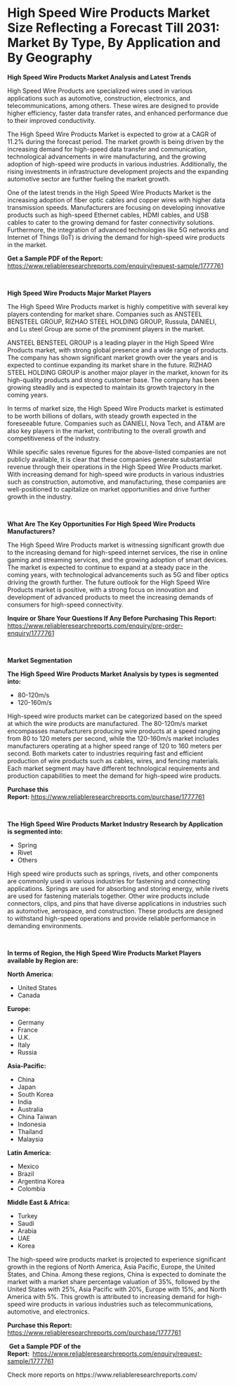 <p><h1>High Speed Wire Products Market Size Reflecting a Forecast Till 2031: Market By Type, By Application and By Geography</h1></p><p><strong>High Speed Wire Products Market Analysis and Latest Trends</strong></p>
<p><p>High Speed Wire Products are specialized wires used in various applications such as automotive, construction, electronics, and telecommunications, among others. These wires are designed to provide higher efficiency, faster data transfer rates, and enhanced performance due to their improved conductivity.</p><p>The High Speed Wire Products Market is expected to grow at a CAGR of 11.2% during the forecast period. The market growth is being driven by the increasing demand for high-speed data transfer and communication, technological advancements in wire manufacturing, and the growing adoption of high-speed wire products in various industries. Additionally, the rising investments in infrastructure development projects and the expanding automotive sector are further fueling the market growth.</p><p>One of the latest trends in the High Speed Wire Products Market is the increasing adoption of fiber optic cables and copper wires with higher data transmission speeds. Manufacturers are focusing on developing innovative products such as high-speed Ethernet cables, HDMI cables, and USB cables to cater to the growing demand for faster connectivity solutions. Furthermore, the integration of advanced technologies like 5G networks and Internet of Things (IoT) is driving the demand for high-speed wire products in the market.</p></p>
<p><strong>Get a Sample PDF of the Report:&nbsp;</strong> <a href="https://www.reliableresearchreports.com/enquiry/request-sample/1777761">https://www.reliableresearchreports.com/enquiry/request-sample/1777761</a></p>
<p>&nbsp;</p>
<p><strong>High Speed Wire Products Major Market Players</strong></p>
<p><p>The High Speed Wire Products market is highly competitive with several key players contending for market share. Companies such as ANSTEEL BENSTEEL GROUP, RIZHAO STEEL HOLDING GROUP, Russula, DANIELI, and Lu steel Group are some of the prominent players in the market.</p><p>ANSTEEL BENSTEEL GROUP is a leading player in the High Speed Wire Products market, with strong global presence and a wide range of products. The company has shown significant market growth over the years and is expected to continue expanding its market share in the future. RIZHAO STEEL HOLDING GROUP is another major player in the market, known for its high-quality products and strong customer base. The company has been growing steadily and is expected to maintain its growth trajectory in the coming years.</p><p>In terms of market size, the High Speed Wire Products market is estimated to be worth billions of dollars, with steady growth expected in the foreseeable future. Companies such as DANIELI, Nova Tech, and AT&M are also key players in the market, contributing to the overall growth and competitiveness of the industry.</p><p>While specific sales revenue figures for the above-listed companies are not publicly available, it is clear that these companies generate substantial revenue through their operations in the High Speed Wire Products market. With increasing demand for high-speed wire products in various industries such as construction, automotive, and manufacturing, these companies are well-positioned to capitalize on market opportunities and drive further growth in the industry.</p></p>
<p>&nbsp;</p>
<p><strong>What Are The Key Opportunities For High Speed Wire Products Manufacturers?</strong></p>
<p><p>The High Speed Wire Products market is witnessing significant growth due to the increasing demand for high-speed internet services, the rise in online gaming and streaming services, and the growing adoption of smart devices. The market is expected to continue to expand at a steady pace in the coming years, with technological advancements such as 5G and fiber optics driving the growth further. The future outlook for the High Speed Wire Products market is positive, with a strong focus on innovation and development of advanced products to meet the increasing demands of consumers for high-speed connectivity.</p></p>
<p><strong>Inquire or Share Your Questions If Any Before Purchasing This Report:</strong> <a href="https://www.reliableresearchreports.com/enquiry/pre-order-enquiry/1777761">https://www.reliableresearchreports.com/enquiry/pre-order-enquiry/1777761</a></p>
<p>&nbsp;</p>
<p><strong>Market Segmentation</strong></p>
<p><strong>The High Speed Wire Products Market Analysis by types is segmented into:</strong></p>
<p><ul><li>80-120m/s</li><li>120-160m/s</li></ul></p>
<p><p>High-speed wire products market can be categorized based on the speed at which the wire products are manufactured. The 80-120m/s market encompasses manufacturers producing wire products at a speed ranging from 80 to 120 meters per second, while the 120-160m/s market includes manufacturers operating at a higher speed range of 120 to 160 meters per second. Both markets cater to industries requiring fast and efficient production of wire products such as cables, wires, and fencing materials. Each market segment may have different technological requirements and production capabilities to meet the demand for high-speed wire products.</p></p>
<p><strong>Purchase this Report:&nbsp;</strong><a href="https://www.reliableresearchreports.com/purchase/1777761">https://www.reliableresearchreports.com/purchase/1777761</a></p>
<p>&nbsp;</p>
<p><strong>The High Speed Wire Products Market Industry Research by Application is segmented into:</strong></p>
<p><ul><li>Spring</li><li>Rivet</li><li>Others</li></ul></p>
<p><p>High speed wire products such as springs, rivets, and other components are commonly used in various industries for fastening and connecting applications. Springs are used for absorbing and storing energy, while rivets are used for fastening materials together. Other wire products include connectors, clips, and pins that have diverse applications in industries such as automotive, aerospace, and construction. These products are designed to withstand high-speed operations and provide reliable performance in demanding environments.</p></p>
<p>&nbsp;</p>
<p><strong>In terms of Region, the High Speed Wire Products Market Players available by Region are:</strong></p>
<p>
    <p> <strong> North America: </strong>
        <ul>
            <li>United States</li>
            <li>Canada</li>
        </ul>
        </p> 
    <p> <strong> Europe: </strong>
        <ul>
            <li>Germany</li>
            <li>France</li>
            <li>U.K.</li>
            <li>Italy</li>
            <li>Russia</li>
        </ul>
        </p> 
    <p> <strong> Asia-Pacific: </strong>
        <ul>
            <li>China</li>
            <li>Japan</li>
            <li>South Korea</li>
            <li>India</li>
            <li>Australia</li>
            <li>China Taiwan</li>
            <li>Indonesia</li>
            <li>Thailand</li>
            <li>Malaysia</li>
        </ul>
        </p> 
    <p> <strong> Latin America: </strong>
        <ul>
            <li>Mexico</li>
            <li>Brazil</li>
            <li>Argentina Korea</li>
            <li>Colombia</li>
        </ul>
        </p> 
    <p> <strong> Middle East & Africa: </strong>
        <ul>
            <li>Turkey</li>
            <li>Saudi</li>
            <li>Arabia</li>
            <li>UAE</li>
            <li>Korea</li>
        </ul>
    </p>
    </p>
<p><p>The high-speed wire products market is projected to experience significant growth in the regions of North America, Asia Pacific, Europe, the United States, and China. Among these regions, China is expected to dominate the market with a market share percentage valuation of 35%, followed by the United States with 25%, Asia Pacific with 20%, Europe with 15%, and North America with 5%. This growth is attributed to increasing demand for high-speed wire products in various industries such as telecommunications, automotive, and electronics.</p></p>
<p><strong>Purchase this Report: </strong><a href="https://www.reliableresearchreports.com/purchase/1777761">https://www.reliableresearchreports.com/purchase/1777761</a></p>
<p>&nbsp;<strong>Get a Sample PDF of the Report:&nbsp;&nbsp;</strong><a href="https://www.reliableresearchreports.com/enquiry/request-sample/1777761">https://www.reliableresearchreports.com/enquiry/request-sample/1777761</a></p>
<p><strong></strong></p>
<p>Check more reports on https://www.reliableresearchreports.com/</p>